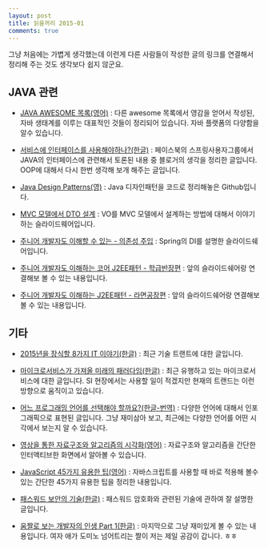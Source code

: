 ```yaml
---
layout: post
title: 읽을꺼리 2015-01
comments: true
---
```


그냥 처음에는 가볍게 생각했는데 이런게 다른 사람들이 작성한 글의 링크를 연결해서 정리해 주는 것도 생각보다 쉽지 않군요.

## JAVA 관련

- [JAVA AWESOME 목록(영어)](https://github.com/akullpp/awesome-java) : 다른 awesome 목록에서 영감을 얻어서 작성된, 자바 생태계를 이루는 대표적인 것들이 정리되어 있습니다.
자바 플랫폼의 다양함을 알수 있습니다.

- [서비스에 인터페이스를 사용해야하나?(한글)](http://blog.fupfin.com/?p=81) : 페이스북의 스프링사용자그룹에서 JAVA의 인터페이스에 관련해서 토론된 내용 중 블로거의 생각을 정리한 글입니다. OOP에 대해서 다시 한번 생각해 보개 해주는 글입니다.

- [Java Design Patterns(영)](https://github.com/iluwatar/java-design-patterns) : Java 디자인패턴을 코드로 정리해놓은 Github입니다. 

- [MVC 모델에서 DTO 설계](http://www.slideshare.net/sunnykwak90/mvc-vo) : VO를 MVC 모델에서 설계하는 방법에 대해서 이야기하는 슬라이드웨어입니다.

- [주니어 개발자도 이해할 수 있는 - 의존성 주입](http://www.slideshare.net/hnki0104/ss-42101768) : Spring의 DI를 설명한 슬라이드쉐어입니다.
- [주니어 개발자도 이해하는 코어 J2EE패턴 - 학급반장편](http://www.slideshare.net/hnki0104/j2ee-43049360) : 앞의 슬라이드쉐어랑 연결해보 볼 수 있는 내용입니다.
- [주니어 개발자도 이해하는  J2EE패턴 - 라면공장편](http://www.slideshare.net/hnki0104/ss-43072028) : 앞의 슬라이드쉐어랑 연결해보 볼 수 있는 내용입니다.


## 기타

- [2015년을 장식할 8가지 IT 이야기(한글)](http://www.itworld.co.kr/slideshow/91305?slide=3#stage_slide) : 최근 기술 트랜트에 대한 글입니다.

- [마이크로서비스가 가져올 미래의 패러다임(한글)](http://www.moreagile.net/2014/10/microservices.html) : 최근 유행하고 있는 마이크로서비스에 대한 글입니다. SI 현장에서는 사용할 일이 적겠지만 현재의 트랜드는 이런 방향으로 움직이고 있습니다.

- [어느 프로그래밍 언어를 선택해야 할까요?(한글-번역)](http://mcchae.egloos.com/11148354) : 다양한 언어에 대해서 인포그래픽으로 표현된 글입니다. 그냥 재미삼아 보고, 최근에는 다양한 언어를 어떤 시각에서 보는지 알 수 있습니다.

- [영상을 통한 자료구조와 알고리즘의 시각화(영어)](http://visualgo.net/) : 자료구조와 알고리즘을 간단한 인터액티브한 화면에서 알아볼 수 있습니다.

- [JavaScript 45가지 유용한 팁(영어)](http://modernweb.com/2013/12/23/45-useful-javascript-tips-tricks-and-best-practices/) : 자바스크립트를 사용할 때 바로 적용해 볼수 있는 간단한 45가지 유용한 팁을 정리한 내용입니다.

- [패스워드 보안의 기술(한글)](http://www.codeok.net/%ED%8C%A8%EC%8A%A4%EC%9B%8C%EB%93%9C%20%EB%B3%B4%EC%95%88%EC%9D%98%20%EA%B8%B0%EC%88%A0) : 패스워드 암호화와 관련된 기술에 관하여 잘 설명한 글입니다.

- [움짤로 보는 개발자의 인생 Part 1(한글)](http://m.pikicast.com/pikicast-new-web/collection/view?colId=48102) : 마지막으로 그냥 재미있게 볼 수 있는 내용입니다. 여자 애가 도미노 넘어트리는 짤이 저는 제일 공감이 갑니다. ㅎㅎ
